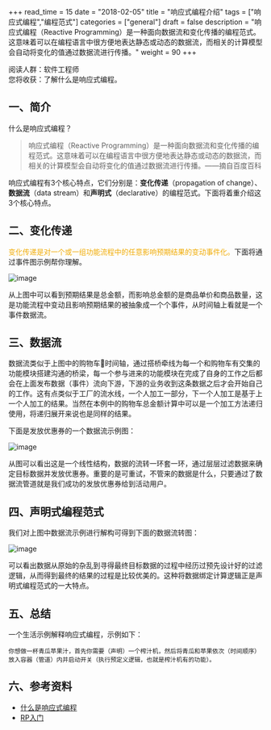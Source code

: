 
+++
read_time = 15
date = "2018-02-05"
title = "响应式编程介绍"
tags = ["响应式编程","编程范式"]
categories = ["general"]
draft = false
description = "响应式编程（Reactive Programming）是一种面向数据流和变化传播的编程范式。这意味着可以在编程语言中很方便地表达静态或动态的数据流，而相关的计算模型会自动将变化的值通过数据流进行传播。"
weight = 90
+++

阅读人群：软件工程师   
您将收获：了解什么是响应式编程。

## 一、简介
什么是响应式编程？
> 响应式编程（Reactive Programming）是一种面向数据流和变化传播的编程范式。这意味着可以在编程语言中很方便地表达静态或动态的数据流，而相关的计算模型会自动将变化的值通过数据流进行传播。——摘自百度百科

响应式编程有3个核心特点，它们分别是：**变化传递**（propagation of change）、**数据流**（data stream）和**声明式**（declarative）的编程范式。下面将着重介绍这3个核心特点。

## 二、变化传递
<font color=#f1ab03>变化传递是对一个或一组功能流程中的任意影响预期结果的变动事件化。</font>下面将通过事件图示例帮你理解。

![image](http://assets.processon.com/chart_image/5aea6d81e4b0411f64e0bc26.png?_=1588645247626)

从上图中可以看到预期结果是总金额，而影响总金额的是商品单价和商品数量，这是功能流程中变动且影响预期结果的被抽象成一个个事件，从时间轴上看就是一个事件数据流。

## 三、数据流
数据流类似于上图中的购物车🛒时间轴，通过搭桥牵线为每一个和购物车有交集的功能模块搭建沟通的桥梁，每一个参与进来的功能模块在完成了自身的工作之后都会在上面发布数据（事件）流向下游，下游的业务收到这条数据之后才会开始自己的工作。这有点类似于工厂的流水线，一个人加工一部分，下一个人加工是基于上一个人加工的结果。当然在本例中的购物车总金额计算中可以是一个加工方法递归使用，将递归展开来说也是同样的结果。

下面是发放优惠券的一个数据流示例图：

![image](http://assets.processon.com/chart_image/5b8bae17e4b06fc64ae064c6.png?_=1588645173974)

从图可以看出这是一个线性结构，数据的流转一环套一环，通过层层过滤数据来确定目标数据并发放优惠券。重要的是可重试，不管来的数据是什么，只要通过了数据流管道就是我们成功的发放优惠券给到活动用户。

## 四、声明式编程范式
我们对上图中数据流示例进行解构可得到下面的数据流转图：

![image](http://assets.processon.com/chart_image/5aeabad3e4b039625b008599.png?_=1588645443333)

可以看出数据从原始的杂乱到寻得最终目标数据的过程中经历过预先设计好的过滤逻辑，从而得到最终的结果的过程是比较优美的。这种将数据绑定计算逻辑正是声明式编程范式的一大特点。


## 五、总结
一个生活示例解释响应式编程，示例如下：

```
你想做一杯青瓜苹果汁，首先你需要（声明）一个榨汁机，然后将青瓜和苹果依次（时间顺序）放入容器（管道）内并启动开关（执行预定义逻辑，也就是榨汁机有的功能）。
```


## 六、参考资料

- [什么是响应式编程](https://blog.csdn.net/get_set/article/details/79455258)  
- [RP入门](https://github.com/benjycui/introrx-chinese-edition)
